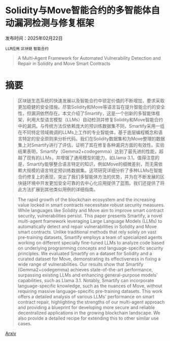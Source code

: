 # Solidity与Move智能合约的多智能体自动漏洞检测与修复框架

发布时间：2025年02月22日

`LLM应用` `区块链` `智能合约`

> A Multi-Agent Framework for Automated Vulnerability Detection and Repair in Solidity and Move Smart Contracts

# 摘要

> 区块链生态系统的快速发展以及智能合约中锁定价值的不断增加，要求采取更加稳健的安全措施。尽管Solidity和Move等语言旨在提升智能合约的安全性，但漏洞依然存在。本文介绍了Smartify，这是一个创新的多智能体框架，利用大型语言模型（LLMs）自动检测并修复Solidity和Move智能合约中的漏洞。与传统方法仅依赖庞大的预训练数据集不同，Smartify采用一组在不同特定领域微调的LLMs上工作的专业智能体，基于底层编程概念和语言特定的安全原则来分析代码。我们在Solidity数据集和为Move整理的数据集上对Smartify进行了评估，证明了其在修复各种漏洞方面的有效性。实验结果表明，Smartify（Gemma2+codegemma）达到了最先进的性能，超越了现有的LLMs，并增强了通用模型的能力，如Llama 3.1。值得注意的是，Smartify能够整合语言特定的知识，例如Move的细微差别，而无需依赖大规模的语言特定预训练数据集。这项研究详细分析了多种LLMs在智能合约修复上的表现，突出了我们多智能体方法的优势，并为在不断发展的区块链环境中开发更加安全可靠的去中心化应用提供了蓝图。我们还提供了将此方法扩展到其他类似用例的详细指南。

> The rapid growth of the blockchain ecosystem and the increasing value locked in smart contracts necessitate robust security measures. While languages like Solidity and Move aim to improve smart contract security, vulnerabilities persist. This paper presents Smartify, a novel multi-agent framework leveraging Large Language Models (LLMs) to automatically detect and repair vulnerabilities in Solidity and Move smart contracts. Unlike traditional methods that rely solely on vast pre-training datasets, Smartify employs a team of specialized agents working on different specially fine-tuned LLMs to analyze code based on underlying programming concepts and language-specific security principles. We evaluated Smartify on a dataset for Solidity and a curated dataset for Move, demonstrating its effectiveness in fixing a wide range of vulnerabilities. Our results show that Smartify (Gemma2+codegemma) achieves state-of-the-art performance, surpassing existing LLMs and enhancing general-purpose models' capabilities, such as Llama 3.1. Notably, Smartify can incorporate language-specific knowledge, such as the nuances of Move, without requiring massive language-specific pre-training datasets. This work offers a detailed analysis of various LLMs' performance on smart contract repair, highlighting the strengths of our multi-agent approach and providing a blueprint for developing more secure and reliable decentralized applications in the growing blockchain landscape. We also provide a detailed recipe for extending this to other similar use cases.

[Arxiv](https://arxiv.org/abs/2502.18515)